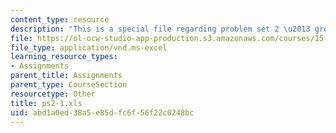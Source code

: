 ```yaml
---
content_type: resource
description: "This is a special file regarding problem set 2 \u2013 group 1."
file: https://ol-ocw-studio-app-production.s3.amazonaws.com/courses/15-053-optimization-methods-in-management-science-spring-2013/abd1a0ed38a5e85dfc6f56f22c0248bc_ps2-1.xls
file_type: application/vnd.ms-excel
learning_resource_types:
- Assignments
parent_title: Assignments
parent_type: CourseSection
resourcetype: Other
title: ps2-1.xls
uid: abd1a0ed-38a5-e85d-fc6f-56f22c0248bc
---
```


